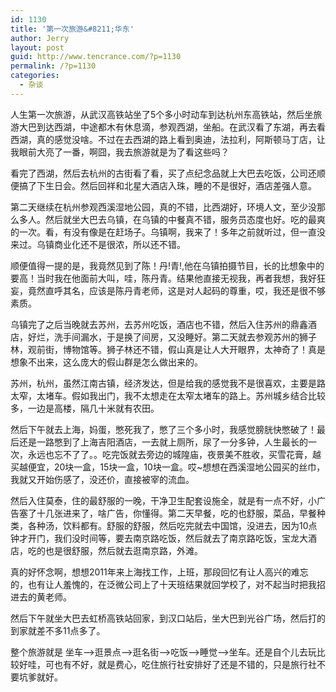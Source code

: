 ```yaml
---
id: 1130
title: '第一次旅游&#8211;华东'
author: Jerry
layout: post
guid: http://www.tencrance.com/?p=1130
permalink: /?p=1130
categories:
  - 杂谈
---
```

人生第一次旅游，从武汉高铁站坐了5个多小时动车到达杭州东高铁站，然后坐旅游大巴到达西湖，中途都木有休息滴，参观西湖，坐船。在武汉看了东湖，再去看西湖，真的感觉没啥。不过在去西湖的路上看到奥迪，法拉利，阿斯顿马丁店，让我眼前大亮了一番，啊囧，我去旅游就是为了看这些吗？

看完了西湖，然后去杭州的古街看了看，买了点纪念品就上大巴去吃饭，公司还顺便搞了下生日会。然后回祥和北星大酒店入珠，睡的不是很好，酒店差强人意。

第二天继续在杭州参观西溪湿地公园，真的不错，比西湖好，环境人文，至少没那么多人。然后就坐大巴去乌镇，在乌镇的中餐真不错，服务员态度也好。吃的最爽的一次。看，有没有像是在赶场子。乌镇啊，我来了！多年之前就听过，但一直没来过。乌镇商业化还不是很浓，所以还不错。

顺便值得一提的是，我竟然见到了陈！丹!青!,他在乌镇拍摄节目，长的比想象中的要高！当时我在他面前大叫，哇，陈丹青。结果他直接无视我，再者我想，我好狂妄，竟然直呼其名，应该是陈丹青老师，这是对人起码的尊重，哎，我还是很不够素质。

乌镇完了之后当晚就去苏州，去苏州吃饭，酒店也不错，然后入住苏州的鼎鑫酒店，好烂，洗手间漏水，于是换了间房，又没睡好。第二天就去参观苏州的狮子林，观前街，博物馆等。狮子林还不错，假山真是让人大开眼界，太神奇了！真是想象不出来，这么庞大的假山群是怎么做出来的。

苏州，杭州，虽然江南古镇，经济发达，但是给我的感觉我不是很喜欢，主要是路太窄，太堵车。假如我出门，我不太想走在太窄太堵车的路上。苏州城乡结合比较多，一边是高楼，隔几十米就有农田。

然后下午就去上海，妈蛋，憋死我了，憋了三个多小时，我感觉膀胱快憋破了！最后还是一路憋到了上海吉阳酒店，一去就上厕所，尿了一分多钟，人生最长的一次，永远也忘不了了。。吃完饭就去旁边的城隍庙，夜景美不胜收，买雪花膏，越买越便宜，20块一盒，15块一盒，10块一盒。哎~想想在西溪湿地公园买的丝巾，我就又开始伤感了，没还价，直接被宰的流血。

然后入住莫泰，住的最舒服的一晚，干净卫生配套设施全，就是有一点不好，小广告塞了十几张进来了，啥广告，你懂得。第二天早餐，吃的也舒服，菜品，早餐种类，各种汤，饮料都有。舒服的舒服，然后吃完就去中国馆，没进去，因为10点钟才开门，我们没时间等，要去南京路吃饭，然后就去了南京路吃饭，宝龙大酒店，吃的也是很舒服，然后就去逛南京路，外滩。

真的好怀念啊，想想2011年来上海找工作，上班，那段回忆有让人高兴的难忘的，也有让人羞愧的，在泛微公司上了十天班结果就回学校了，对不起当时把我招进去的黄老师。

然后下午就坐大巴去虹桥高铁站回家，到汉口站后，坐大巴到光谷广场，然后打的到家就差不多11点多了。

整个旅游就是 坐车&#8211;>逛景点&#8211;>逛名街&#8211;>吃饭&#8211;>睡觉&#8211;>坐车。还是自个儿去玩比较好哇，可也有不好，就是费心，吃住旅行社安排好了还是不错的，只是旅行社不要坑爹就好。